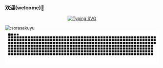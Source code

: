 ### 欢迎(welcome)👋

<p align="center">
  <a href="https://www.zhngjah.space"><img src="https://readme-typing-svg.demolab.com?font=Fira+Code&pause=1000&random=false&width=435&lines=Sorasaku Yu;Welcome+to+my+github;zhngjah.space" alt="Typing SVG" />
  </a>
</p>

<img width="300px" src="https://count.getloli.com/@:sorasakuyu" alt=":sorasakuyu"></img>
<picture>
  <img alt="github contribution grid snake animation" src="https://raw.githubusercontent.com/sorasakuyu/sorasakuyu/output/github-contribution-grid-snake.svg">
</picture>